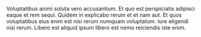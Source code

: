 Voluptatibus animi soluta vero accusantium. Et quo est perspiciatis adipisci eaque et rem sequi. Quidem in explicabo rerum et et nam aut. Et quos voluptatibus eius enim est nisi rerum numquam voluptatum. Iure eligendi nisi rerum. Libero est aliquid ipsum libero est nemo reiciendis iste enim.
